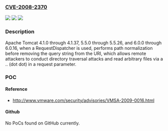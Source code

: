 ### [CVE-2008-2370](https://cve.mitre.org/cgi-bin/cvename.cgi?name=CVE-2008-2370)
![](https://img.shields.io/static/v1?label=Product&message=n%2Fa&color=blue)
![](https://img.shields.io/static/v1?label=Version&message=n%2Fa&color=blue)
![](https://img.shields.io/static/v1?label=Vulnerability&message=n%2Fa&color=brighgreen)

### Description

Apache Tomcat 4.1.0 through 4.1.37, 5.5.0 through 5.5.26, and 6.0.0 through 6.0.16, when a RequestDispatcher is used, performs path normalization before removing the query string from the URI, which allows remote attackers to conduct directory traversal attacks and read arbitrary files via a .. (dot dot) in a request parameter.

### POC

#### Reference
- http://www.vmware.com/security/advisories/VMSA-2009-0016.html

#### Github
No PoCs found on GitHub currently.

